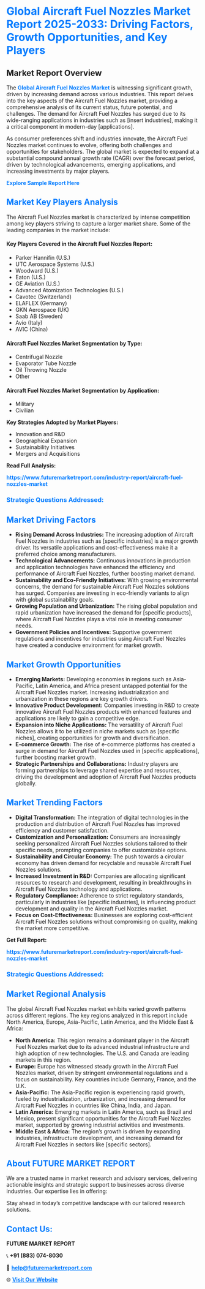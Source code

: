 <h1 style="color: #007BFF;">Global Aircraft Fuel Nozzles Market Report 2025-2033: Driving Factors, Growth Opportunities, and Key Players</h1>

<section id="overview">
<h2>Market Report Overview</h2>
<p>The <a href="https://www.futuremarketreport.com/industry-report/aircraft-fuel-nozzles-market" style="color: #007BFF; text-decoration: none;"><strong>Global Aircraft Fuel Nozzles Market</strong></a> is witnessing significant growth, driven by increasing demand across various industries. This report delves into the key aspects of the Aircraft Fuel Nozzles market, providing a comprehensive analysis of its current status, future potential, and challenges. The demand for Aircraft Fuel Nozzles has surged due to its wide-ranging applications in industries such as [insert industries], making it a critical component in modern-day [applications].</p>
<p>As consumer preferences shift and industries innovate, the Aircraft Fuel Nozzles market continues to evolve, offering both challenges and opportunities for stakeholders. The global market is expected to expand at a substantial compound annual growth rate (CAGR) over the forecast period, driven by technological advancements, emerging applications, and increasing investments by major players.</p>
</section>

<section id="overview">
<p><a href="https://www.futuremarketreport.com/request-sample/reportId=105985" style="color: #007BFF; text-decoration: none;"><strong>Explore Sample Report Here</strong></a></p>
</section>

<section id="key-players">
<h2 style="color: #007BFF;">Market Key Players Analysis</h2>
<p>The Aircraft Fuel Nozzles market is characterized by intense competition among key players striving to capture a larger market share. Some of the leading companies in the market include:</p>
<h4>Key Players Covered in the Aircraft Fuel Nozzles Report:</h4>
<ul><li>Parker Hannifin (U.S.)</li><li>UTC Aerospace Systems (U.S.)</li><li>Woodward (U.S.)</li><li>Eaton (U.S.)</li><li>GE Aviation (U.S.)</li><li>Advanced Atomization Technologies (U.S.)</li><li>Cavotec (Switzerland)</li><li>ELAFLEX (Germany)</li><li>GKN Aerospace (UK)</li><li>Saab AB (Sweden)</li><li>Avio (Italy)</li><li>AVIC (China)</li></ul>
<h4>Aircraft Fuel Nozzles Market Segmentation by Type:</h4>
<ul><li>Centrifugal Nozzle</li><li>Evaporator Tube Nozzle</li><li>Oil Throwing Nozzle</li><li>Other</li></ul>

<h4>Aircraft Fuel Nozzles Market Segmentation by Application:</h4>
<ul><li>Military</li><li>Civilian</li></ul>
<p><strong>Key Strategies Adopted by Market Players:</strong></p>
<ul>
<li>Innovation and R&D</li>
<li>Geographical Expansion</li>
<li>Sustainability Initiatives</li>
<li>Mergers and Acquisitions</li>
</ul>
</section>

<section>
<p><strong>Read Full Analysis: </strong></p><a href="https://www.futuremarketreport.com/industry-report/aircraft-fuel-nozzles-market" style="color: #007BFF; text-decoration: none;"><strong>https://www.futuremarketreport.com/industry-report/aircraft-fuel-nozzles-market</strong></a>
<h3 style="color: #007BFF;">Strategic Questions Addressed:</h3>
</section>

<section id="driving-factors">
<h2 style="color: #007BFF;">Market Driving Factors</h2>
<ul>
<li><strong>Rising Demand Across Industries:</strong> The increasing adoption of Aircraft Fuel Nozzles in industries such as [specific industries] is a major growth driver. Its versatile applications and cost-effectiveness make it a preferred choice among manufacturers.</li>
<li><strong>Technological Advancements:</strong> Continuous innovations in production and application technologies have enhanced the efficiency and performance of Aircraft Fuel Nozzles, further boosting market demand.</li>
<li><strong>Sustainability and Eco-Friendly Initiatives:</strong> With growing environmental concerns, the demand for sustainable Aircraft Fuel Nozzles solutions has surged. Companies are investing in eco-friendly variants to align with global sustainability goals.</li>
<li><strong>Growing Population and Urbanization:</strong> The rising global population and rapid urbanization have increased the demand for [specific products], where Aircraft Fuel Nozzles plays a vital role in meeting consumer needs.</li>
<li><strong>Government Policies and Incentives:</strong> Supportive government regulations and incentives for industries using Aircraft Fuel Nozzles have created a conducive environment for market growth.</li>
</ul>
</section>

<section id="growth-opportunities">
<h2 style="color: #007BFF;">Market Growth Opportunities</h2>
<ul>
<li><strong>Emerging Markets:</strong> Developing economies in regions such as Asia-Pacific, Latin America, and Africa present untapped potential for the Aircraft Fuel Nozzles market. Increasing industrialization and urbanization in these regions are key growth drivers.</li>
<li><strong>Innovative Product Development:</strong> Companies investing in R&D to create innovative Aircraft Fuel Nozzles products with enhanced features and applications are likely to gain a competitive edge.</li>
<li><strong>Expansion into Niche Applications:</strong> The versatility of Aircraft Fuel Nozzles allows it to be utilized in niche markets such as [specific niches], creating opportunities for growth and diversification.</li>
<li><strong>E-commerce Growth:</strong> The rise of e-commerce platforms has created a surge in demand for Aircraft Fuel Nozzles used in [specific applications], further boosting market growth.</li>
<li><strong>Strategic Partnerships and Collaborations:</strong> Industry players are forming partnerships to leverage shared expertise and resources, driving the development and adoption of Aircraft Fuel Nozzles products globally.</li>
</ul>
</section>

<section id="trending-factors">
<h2 style="color: #007BFF;">Market Trending Factors</h2>
<ul>
<li><strong>Digital Transformation:</strong> The integration of digital technologies in the production and distribution of Aircraft Fuel Nozzles has improved efficiency and customer satisfaction.</li>
<li><strong>Customization and Personalization:</strong> Consumers are increasingly seeking personalized Aircraft Fuel Nozzles solutions tailored to their specific needs, prompting companies to offer customizable options.</li>
<li><strong>Sustainability and Circular Economy:</strong> The push towards a circular economy has driven demand for recyclable and reusable Aircraft Fuel Nozzles solutions.</li>
<li><strong>Increased Investment in R&D:</strong> Companies are allocating significant resources to research and development, resulting in breakthroughs in Aircraft Fuel Nozzles technology and applications.</li>
<li><strong>Regulatory Compliance:</strong> Adherence to strict regulatory standards, particularly in industries like [specific industries], is influencing product development and quality in the Aircraft Fuel Nozzles market.</li>
<li><strong>Focus on Cost-Effectiveness:</strong> Businesses are exploring cost-efficient Aircraft Fuel Nozzles solutions without compromising on quality, making the market more competitive.</li>
</ul>
</section>

<section>
<p><strong>Get Full Report: </strong></p><a href="https://www.futuremarketreport.com/industry-report/aircraft-fuel-nozzles-market" style="color: #007BFF; text-decoration: none;"><strong>https://www.futuremarketreport.com/industry-report/aircraft-fuel-nozzles-market</strong></a>
<h3 style="color: #007BFF;">Strategic Questions Addressed:</h3>
</section>


<section id="regional-analysis">
<h2 style="color: #007BFF;">Market Regional Analysis</h2>
<p>The global Aircraft Fuel Nozzles market exhibits varied growth patterns across different regions. The key regions analyzed in this report include North America, Europe, Asia-Pacific, Latin America, and the Middle East & Africa:</p>
<ul>
<li><strong>North America:</strong> This region remains a dominant player in the Aircraft Fuel Nozzles market due to its advanced industrial infrastructure and high adoption of new technologies. The U.S. and Canada are leading markets in this region.</li>
<li><strong>Europe:</strong> Europe has witnessed steady growth in the Aircraft Fuel Nozzles market, driven by stringent environmental regulations and a focus on sustainability. Key countries include Germany, France, and the U.K.</li>
<li><strong>Asia-Pacific:</strong> The Asia-Pacific region is experiencing rapid growth, fueled by industrialization, urbanization, and increasing demand for Aircraft Fuel Nozzles in countries like China, India, and Japan.</li>
<li><strong>Latin America:</strong> Emerging markets in Latin America, such as Brazil and Mexico, present significant opportunities for the Aircraft Fuel Nozzles market, supported by growing industrial activities and investments.</li>
<li><strong>Middle East & Africa:</strong> The region’s growth is driven by expanding industries, infrastructure development, and increasing demand for Aircraft Fuel Nozzles in sectors like [specific sectors].</li>
</ul>
</section>

<footer>
<h2 style="color: #007BFF;">About FUTURE MARKET REPORT</h2>
<p>We are a trusted name in market research and advisory services, delivering actionable insights and strategic support to businesses across diverse industries. Our expertise lies in offering:</p>

<p>Stay ahead in today’s competitive landscape with our tailored research solutions.</p>

<h2 style="color: #007BFF;">Contact Us:</h2>
<p><strong>FUTURE MARKET REPORT</strong></p>
<p>📞 <strong>+91 (883) 074-8030</strong></p>
<p>📧 <strong><a href="mailto:help@futuremarketreport.com" style="color: #007BFF;">help@futuremarketreport.com</a></strong></p>
<p>🌐 <strong><a href="https://www.futuremarketreport.com/" style="color: #007BFF;">Visit Our Website</a></strong></p>
</footer>